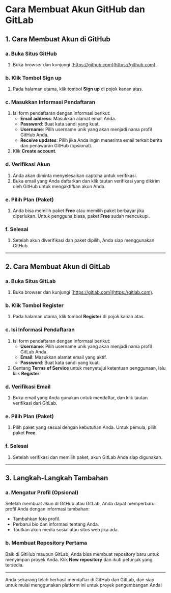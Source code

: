 # Cara Membuat Akun GitHub dan GitLab

## 1. Cara Membuat Akun di GitHub

### a. Buka Situs GitHub
1. Buka browser dan kunjungi [https://github.com](https://github.com).

### b. Klik Tombol **Sign up**
1. Pada halaman utama, klik tombol **Sign up** di pojok kanan atas.

### c. Masukkan Informasi Pendaftaran
1. Isi form pendaftaran dengan informasi berikut:
   - **Email address**: Masukkan alamat email Anda.
   - **Password**: Buat kata sandi yang kuat.
   - **Username**: Pilih username unik yang akan menjadi nama profil GitHub Anda.
   - **Receive updates**: Pilih jika Anda ingin menerima email terkait berita dan penawaran GitHub (opsional).
2. Klik **Create account**.

### d. Verifikasi Akun
1. Anda akan diminta menyelesaikan captcha untuk verifikasi.
2. Buka email yang Anda daftarkan dan klik tautan verifikasi yang dikirim oleh GitHub untuk mengaktifkan akun Anda.

### e. Pilih Plan (Paket)
1. Anda bisa memilih paket **Free** atau memilih paket berbayar jika diperlukan. Untuk pengguna biasa, paket **Free** sudah mencukupi.

### f. Selesai
1. Setelah akun diverifikasi dan paket dipilih, Anda siap menggunakan GitHub.

---

## 2. Cara Membuat Akun di GitLab

### a. Buka Situs GitLab
1. Buka browser dan kunjungi [https://gitlab.com](https://gitlab.com).

### b. Klik Tombol **Register**
1. Pada halaman utama, klik tombol **Register** di pojok kanan atas.

### c. Isi Informasi Pendaftaran
1. Isi form pendaftaran dengan informasi berikut:
   - **Username**: Pilih username unik yang akan menjadi nama profil GitLab Anda.
   - **Email**: Masukkan alamat email yang aktif.
   - **Password**: Buat kata sandi yang kuat.
2. Centang **Terms of Service** untuk menyetujui ketentuan penggunaan, lalu klik **Register**.

### d. Verifikasi Email
1. Buka email yang Anda gunakan untuk mendaftar, dan klik tautan verifikasi dari GitLab.

### e. Pilih Plan (Paket)
1. Pilih paket yang sesuai dengan kebutuhan Anda. Untuk pemula, pilih paket **Free**.

### f. Selesai
1. Setelah verifikasi dan memilih paket, akun GitLab Anda siap digunakan.

---

## 3. Langkah-Langkah Tambahan

### a. Mengatur Profil (Opsional)
Setelah membuat akun di GitHub atau GitLab, Anda dapat memperbarui profil Anda dengan informasi tambahan:
- Tambahkan foto profil.
- Perbarui bio dan informasi tentang Anda.
- Tautkan akun media sosial atau situs web jika ada.

### b. Membuat Repository Pertama
Baik di GitHub maupun GitLab, Anda bisa membuat repository baru untuk menyimpan proyek Anda. Klik **New repository** dan ikuti petunjuk yang tersedia.

---

Anda sekarang telah berhasil mendaftar di GitHub dan GitLab, dan siap untuk mulai menggunakan platform ini untuk proyek pengembangan Anda!
